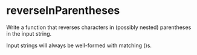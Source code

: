 <h1>reverseInParentheses

</h1>
<p>Write a function that reverses characters in (possibly nested) parentheses in the input string.

Input strings will always be well-formed with matching ()s.
 </p>
